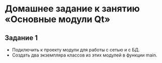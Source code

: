 # Домашнее задание к занятию «Основные модули Qt»
## Задание 1
- Подключить к проекту модули для работы с сетью и с БД.
- Создать два экземпляра классов из этих модулей в функции main.
